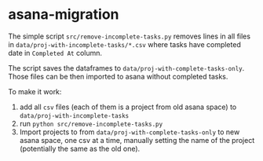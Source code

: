 # asana-migration

The simple script `src/remove-incomplete-tasks.py` removes lines in all files in `data/proj-with-incomplete-tasks/*.csv` where tasks have completed date in `Completed At` column.

The script saves the dataframes to `data/proj-with-complete-tasks-only`. Those files can be then imported to asana without completed tasks.

To make it work:
1. add all `csv` files (each of them is a project from old asana space) to `data/proj-with-incomplete-tasks`
2. run `python src/remove-incomplete-tasks.py`
3. Import projects to from `data/proj-with-complete-tasks-only` to new asana space, one csv at a time, manually setting the name of the project (potentially the same as the old one).